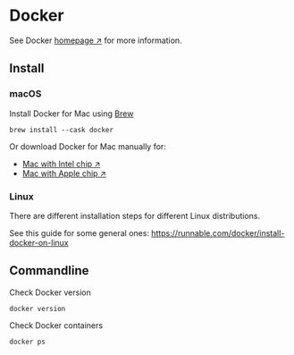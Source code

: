 # Docker

See Docker [homepage ↗️](https://www.docker.com/) for more information.

## Install

### macOS

Install Docker for Mac using [Brew](brew.md)

```
brew install --cask docker
```

Or download Docker for Mac manually for:

- [Mac with Intel chip ↗️](https://desktop.docker.com/mac/main/amd64/Docker.dmg)
- [Mac with Apple chip ↗️](https://desktop.docker.com/mac/main/arm64/Docker.dmg)

### Linux

There are different installation steps for different Linux distributions.

See this guide for some general ones: https://runnable.com/docker/install-docker-on-linux

## Commandline

Check Docker version

```
docker version
```

Check Docker containers

```
docker ps
```
